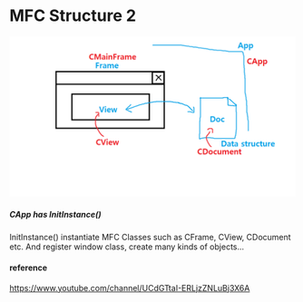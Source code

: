 # MFC Structure 2

![](../../images/MFC_Structures/GUI.png)

##### CApp has InitInstance()

InitInstance() instantiate MFC Classes such as CFrame, CView, CDocument etc.
And register window class, create many kinds of objects...

#### reference
https://www.youtube.com/channel/UCdGTtaI-ERLjzZNLuBj3X6A
